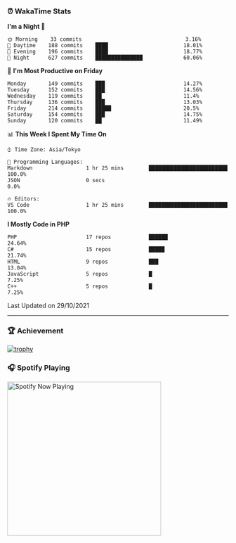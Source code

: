 ### ⏰ WakaTime Stats


<!--START_SECTION:waka-->
**I'm a Night 🦉** 

```text
🌞 Morning    33 commits                                 3.16% 
🌆 Daytime    188 commits    ████                        18.01% 
🌃 Evening    196 commits    ████                        18.77% 
🌙 Night      627 commits    ███████████████             60.06%

```
📅 **I'm Most Productive on Friday** 

```text
Monday       149 commits    ███                         14.27% 
Tuesday      152 commits    ███                         14.56% 
Wednesday    119 commits    ██                          11.4% 
Thursday     136 commits    ███                         13.03% 
Friday       214 commits    █████                       20.5% 
Saturday     154 commits    ███                         14.75% 
Sunday       120 commits    ██                          11.49%

```


📊 **This Week I Spent My Time On** 

```text
⌚︎ Time Zone: Asia/Tokyo

💬 Programming Languages: 
Markdown                 1 hr 25 mins        █████████████████████████   100.0% 
JSON                     0 secs                                          0.0%

🔥 Editors: 
VS Code                  1 hr 25 mins        █████████████████████████   100.0%

```

**I Mostly Code in PHP** 

```text
PHP                      17 repos            ██████                      24.64% 
C#                       15 repos            █████                       21.74% 
HTML                     9 repos             ███                         13.04% 
JavaScript               5 repos             █                           7.25% 
C++                      5 repos             █                           7.25%

```



 Last Updated on 29/10/2021
<!--END_SECTION:waka-->

---

### 🏆 Achievement

[![trophy](https://github-profile-trophy.vercel.app/?username=Slime-hatena&theme=flat&no-bg=true&no-frame=true&column=8)](https://github.com/ryo-ma/github-profile-trophy)

### 🎧 Spotify Playing

[<img src="https://spotify-now-playing-slime-hatena.vercel.app/api/spotify-playing" alt="Spotify Now Playing" width="350" />](https://open.spotify.com/user/slime_hatena)

<!--
**Slime-hatena/Slime-hatena** is a ✨ _special_ ✨ repository because its `README.md` (this file) appears on your GitHub profile.

Here are some ideas to get you started:

- 🔭 I’m currently working on ...
- 🌱 I’m currently learning ...
- 👯 I’m looking to collaborate on ...
- 🤔 I’m looking for help with ...
- 💬 Ask me about ...
- 📫 How to reach me: ...
- 😄 Pronouns: ...
- ⚡ Fun fact: ...
-->
